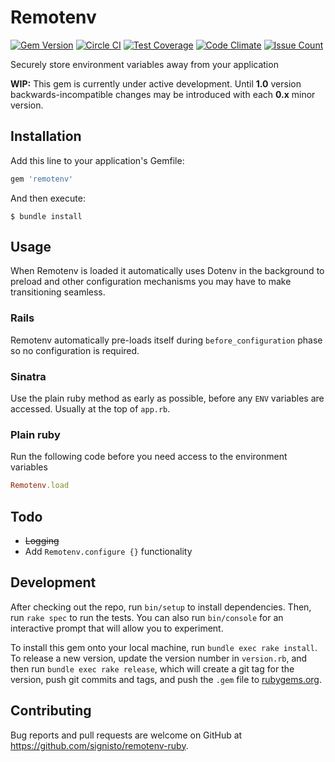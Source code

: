 # Remotenv

[![Gem Version](https://badge.fury.io/rb/remotenv.svg)](https://badge.fury.io/rb/remotenv)
[![Circle CI](https://circleci.com/gh/signisto/remotenv-ruby/tree/master.svg?style=shield)](https://circleci.com/gh/signisto/remotenv-ruby/tree/master)
[![Test Coverage](https://codeclimate.com/github/signisto/remotenv-ruby/badges/coverage.svg)](https://codeclimate.com/github/signisto/remotenv-ruby/coverage)
[![Code Climate](https://codeclimate.com/github/signisto/remotenv-ruby/badges/gpa.svg)](https://codeclimate.com/github/signisto/remotenv-ruby)
[![Issue Count](https://codeclimate.com/github/signisto/remotenv-ruby/badges/issue_count.svg)](https://codeclimate.com/github/signisto/remotenv-ruby)

Securely store environment variables away from your application

**WIP:** This gem is currently under active development. Until **1.0** version backwards-incompatible changes may be introduced with each **0.x** minor version.


## Installation

Add this line to your application's Gemfile:

``` ruby
gem 'remotenv'
```

And then execute:

    $ bundle install


## Usage

When Remotenv is loaded it automatically uses Dotenv in the background to preload and other configuration mechanisms you may have to make transitioning seamless.


### Rails

Remotenv automatically pre-loads itself during `before_configuration` phase so no configuration is required.

### Sinatra

Use the plain ruby method as early as possible, before any `ENV` variables are accessed. Usually at the top of `app.rb`.


### Plain ruby

Run the following code before you need access to the environment variables

``` ruby
Remotenv.load
```


## Todo

- ~~Logging~~
- Add `Remotenv.configure {}` functionality


## Development

After checking out the repo, run `bin/setup` to install dependencies. Then, run `rake spec` to run the tests. You can also run `bin/console` for an interactive prompt that will allow you to experiment.

To install this gem onto your local machine, run `bundle exec rake install`. To release a new version, update the version number in `version.rb`, and then run `bundle exec rake release`, which will create a git tag for the version, push git commits and tags, and push the `.gem` file to [rubygems.org](https://rubygems.org).


## Contributing

Bug reports and pull requests are welcome on GitHub at https://github.com/signisto/remotenv-ruby.
